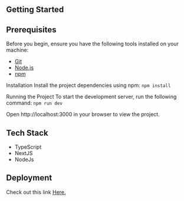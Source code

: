 
## Getting Started

## Prerequisites

Before you begin, ensure you have the following tools installed on your machine:

- [Git](https://git-scm.com/)
- [Node.js](https://nodejs.org/)
- [npm](https://www.npmjs.com/)

Installation
Install the project dependencies using npm:
```npm install```

Running the Project
To start the development server, run the following command:
```npm run dev```

Open http://localhost:3000 in your browser to view the project.

## Tech Stack
- TypeScript
- NextJS
- NodeJs

## Deployment

Check out this link [Here.](https://hilink-travel-app-pi.vercel.app/)

